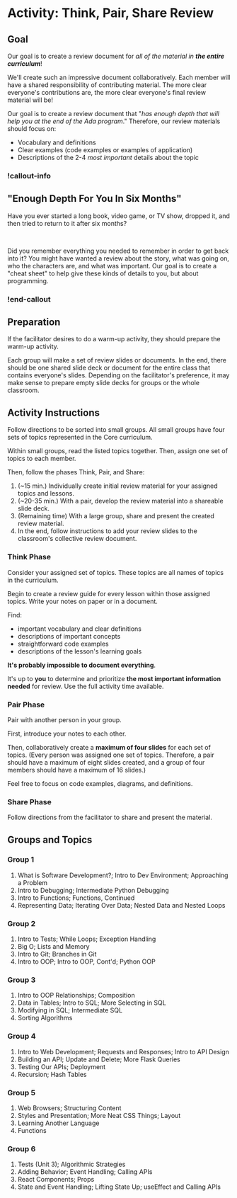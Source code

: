 # Activity: Think, Pair, Share Review

## Goal

Our goal is to create a review document for _all of the material in **the entire curriculum**_!

We'll create such an impressive document collaboratively. Each member will have a shared responsibility of contributing material. The more clear everyone's contributions are, the more clear everyone's final review material will be!

Our goal is to create a review document that "_has enough depth that will help you at the end of the Ada program_." Therefore, our review materials should focus on:

- Vocabulary and definitions
- Clear examples (code examples or examples of application)
- Descriptions of the 2-4 _most_ _important_ details about the topic

### !callout-info

## "Enough Depth For You In Six Months"

Have you ever started a long book, video game, or TV show, dropped it, and then tried to return to it after six months?

<br/>

Did you remember everything you needed to remember in order to get back into it? You might have wanted a review about the story, what was going on, who the characters are, and what was important. Our goal is to create a "cheat sheet" to help give these kinds of details to you, but about programming.

### !end-callout

## Preparation

If the facilitator desires to do a warm-up activity, they should prepare the warm-up activity.

Each group will make a set of review slides or documents. In the end, there should be one shared slide deck or document for the entire class that contains everyone's slides. Depending on the facilitator's preference, it may make sense to prepare empty slide decks for groups or the whole classroom.

## Activity Instructions

Follow directions to be sorted into small groups. All small groups have four sets of topics represented in the Core curriculum.

Within small groups, read the listed topics together. Then, assign one set of topics to each member.

Then, follow the phases Think, Pair, and Share:

1. (~15 min.) Individually create initial review material for your assigned topics and lessons.
1. (~20-35 min.) With a pair, develop the review material into a shareable slide deck.
1. (Remaining time) With a large group, share and present the created review material.
1. In the end, follow instructions to add your review slides to the classroom's collective review document.

### Think Phase

Consider your assigned set of topics. These topics are all names of topics in the curriculum.

Begin to create a review guide for every lesson within those assigned topics. Write your notes on paper or in a document.

Find:

- important vocabulary and clear definitions
- descriptions of important concepts
- straightforward code examples
- descriptions of the lesson's learning goals

**It's probably impossible to document everything**.

It's up to **you** to determine and prioritize **the most important information needed** for review. Use the full activity time available.

### Pair Phase

Pair with another person in your group.

First, introduce your notes to each other.

Then, collaboratively create a **maximum of four slides** for each set of topics. (Every person was assigned one set of topics. Therefore, a pair should have a maximum of eight slides created, and a group of four members should have a maximum of 16 slides.)

Feel free to focus on code examples, diagrams, and definitions.

### Share Phase

Follow directions from the facilitator to share and present the material.

## Groups and Topics

### Group 1

1. What is Software Development?; Intro to Dev Environment; Approaching a Problem
1. Intro to Debugging; Intermediate Python Debugging
1. Intro to Functions; Functions, Continued
1. Representing Data; Iterating Over Data; Nested Data and Nested Loops

### Group 2

1. Intro to Tests; While Loops; Exception Handling
1. Big O; Lists and Memory
1. Intro to Git; Branches in Git
1. Intro to OOP; Intro to OOP, Cont'd; Python OOP

### Group 3

1. Intro to OOP Relationships; Composition
1. Data in Tables; Intro to SQL; More Selecting in SQL
1. Modifying in SQL; Intermediate SQL
1. Sorting Algorithms

### Group 4

1. Intro to Web Development; Requests and Responses; Intro to API Design
1. Building an API; Update and Delete; More Flask Queries
1. Testing Our APIs; Deployment
1. Recursion; Hash Tables

### Group 5

1. Web Browsers; Structuring Content
1. Styles and Presentation; More Neat CSS Things; Layout
1. Learning Another Language
1. Functions

### Group 6

1. Tests (Unit 3); Algorithmic Strategies
1. Adding Behavior; Event Handling; Calling APIs
1. React Components; Props
1. State and Event Handling; Lifting State Up; useEffect and Calling APIs
